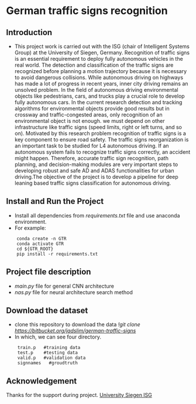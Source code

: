 # German traffic signs recognition

## Introduction
   * This project work is carried out with the ISG (chair of Intelligent Systems Group) at the University of Siegen, Germany. Recognition of traffic signs is an essential requirement to deploy fully autonomous vehicles in the real world. The detection and classification of the traffic signs are recognized before planning a motion trajectory because it is necessary to avoid dangerous collisions.  While autonomous driving on highways has made a lot of progress in recent years, inner city driving remains an unsolved problem. In the field of autonomous driving environmental objects like pedestrians, cars, and trucks play a crucial role to develop fully autonomous cars. In the current research detection and tracking algorithms for environmental objects provide good results but in crossway and traffic-congested areas, only recognition of an environmental object is not enough. we must depend on other infrastructure like traffic signs (speed limits, right or left turns, and so on). Motivated by this research problem recognition of traffic signs is a key component to ensure road safety. The traffic signs reorganization is an important task to be studied for L4 autonomous driving. If an autonomous system fails to recognize traffic signs correctly, an accident might happen. Therefore, accurate traffic sign recognition, path planning, and decision-making modules are very important steps to developing robust and safe AD and ADAS functionalities for urban driving.The objective of the project is to develop a pipeline for deep leaning based traffic signs classification for autonomous driving.


## Install and Run the Project
  * Install all dependencies from *requirements.txt* file and use anaconda environment.
  * For example:
  ```
      conda create -n GTR
      conda activate GTR
      cd ${GTR_ROOT}
      pip install -r requirements.txt
   ```
  
  
## Project file description
  *  *main.py* file for general CNN architecture
  *  *nas.py* file for neural architecture search method

## Download the dataset
  * clone this repository to download the data *!git clone https://bitbucket.org/jadslim/german-traffic-signs*
  * In which, we can see four directory.
    ```
     train.p   #training data
     test.p    #testing data
     valid.p   #validation data
     signnames   #groudtruth
    ```
     
## Acknowledgement
Thanks for the support during project. [University Siegen ISG](https://isg.beel.org/)
